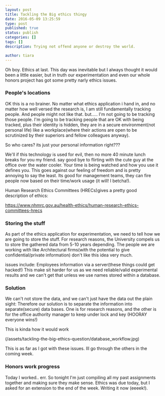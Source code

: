 ```yaml
---
layout: post
title: Tackling the Big ethics thingy
date: 2016-05-09 13:25:59
type: post
published: true
status: publish
categories: []
tags: []
description: Trying not offend anyone or destroy the world. 

author: tiara
---
```


Oh boy. Ethics at last. This day was inevitable but I always thought it would been a little easier, but in truth our experimentation and even our whole honors project has got some pretty narly ethics issues. 


### People's locations 

OK this is a no brainer. No matter what ethics application i hand in, and no matter how well versed the research is, I am still fundamentally tracking people. And people might not like that. 
but..... I'm not going to be tracking those people. I'm going to be tracking people that are OK with being tracked, plus their identity is hidden, they are in a secure environment(not personal life) like a workplace(where their actions are open to be scrutinized by their superiors and fellow colleagues anyway). 

So who cares? its just your personal information right??? 

We'll if this technology is used for evil, then no more 40 minute lunch breaks for you my friend. say good bye to flirting with the cute guy at the office over the water cooler. Your time is being watched and how you use it defines you. This goes against our feeling of freedom and is pretty annoying to say the least. Its good for management teams, they can fire people now based on their time/work usage (it will! I betcha!). 

Human Research Ethics Committees (HRECs)gives a pretty good description of ethics: 

https://www.nhmrc.gov.au/health-ethics/human-research-ethics-committees-hrecs

### Storing the stuff

As part of the ethics application for experimentation, we need to tell how we are going to store the stuff. For research reasons, the University compels us to store the gathered data from 5-10 years depending. 
The people we are working with like Architectural firms(with the potential to give confidential/private information) don't like this idea very much. 

issues include: Employees information via a server(these things could get hacked!) This make sit harder for us as we need reliable/valid experimental results and we can't get that unless we use names stored within a database. 


### Solution 
 
We can't not store the data, and we can't just have the data out the plain sight: Therefore our solution is to separate the information into separate(secure) data bases. One is for research reasons, and the other is for the office authority manager to keep under lock and key (HOORAY everyone wins!)

This is kinda how it would work

<div class="image-square-grid">
<div class="image-square-grid-box-half">

(/assets/tackling-the-big-ethics-question/database_workflow.jpg)

</div>
</div>

This is as far as I got with these issues. Ill go through the others in the coming week. 

### Honors work progress

Today I worked.. err. So tonight I'm just compiling all my past assignments together and making sure they make sense. Ethics was due today, but I asked for an extension to the end of the week. Writing it now (eeeek!). 







